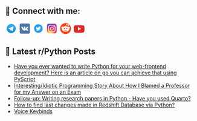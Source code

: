 ## 🔎 Connect with me:
[<img src="https://github.com/bullbesh/bullbesh/blob/main/images/Telegram.png" width="32" height="32" />](https://t.me/bullbesh)
[<img src="https://github.com/bullbesh/bullbesh/blob/main/images/VK.png" width="32" height="32" />](https://vk.com/bullbesh)
[<img src="https://github.com/bullbesh/bullbesh/blob/main/images/Twitter.png" width="32" height="32" />](https://twitter.com/bullbesh1)
[<img src="https://github.com/bullbesh/bullbesh/blob/main/images/Instagram.png" width="32" height="32" />](https://www.instagram.com/bullbesh)
[<img src="https://github.com/bullbesh/bullbesh/blob/main/images/Reddit.png" width="32" height="32" />](https://www.reddit.com/user/bullbesh)
[<img src="https://github.com/bullbesh/bullbesh/blob/main/images/YouTube.png" width="32" height="32" />](https://www.youtube.com/channel/UCtfjRs6uzgq5mfm8S06WTcg)

## 📕 Latest r/Python Posts
<!-- BLOG-POST-LIST:START -->
- [Have you ever wanted to write Python for your web-frontend development? Here is an article on go you can achieve that using PyScript](https://www.reddit.com/r/Python/comments/w4byix/have_you_ever_wanted_to_write_python_for_your/)
- [Interesting/Idiotic Programming Story About How I Blamed a Professor for my Answer on an Exam](https://www.reddit.com/r/Python/comments/w4bgov/interestingidiotic_programming_story_about_how_i/)
- [Follow-up: Writing research papers in Python - Have you used Quarto?](https://www.reddit.com/r/Python/comments/w4avc4/followup_writing_research_papers_in_python_have/)
- [How to find last changes made in Redshift Database via Python?](https://www.reddit.com/r/Python/comments/w49gkn/how_to_find_last_changes_made_in_redshift/)
- [Voice Keybinds](https://www.reddit.com/r/Python/comments/w48gph/voice_keybinds/)
<!-- BLOG-POST-LIST:END -->
